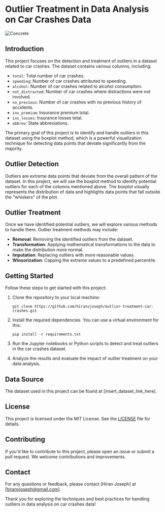 # Outlier Treatment in Data Analysis on Car Crashes Data

![Concrete](https://images.pexels.com/photos/545008/pexels-photo-545008.jpeg)

## Introduction
This project focuses on the detection and treatment of outliers in a dataset related to car crashes. The dataset contains various columns, including:

- `total`: Total number of car crashes.
- `speeding`: Number of car crashes attributed to speeding.
- `alcohol`: Number of car crashes related to alcohol consumption.
- `not_distracted`: Number of car crashes where distractions were not involved.
- `no_previous`: Number of car crashes with no previous history of accidents.
- `ins_premium`: Insurance premium total.
- `ins_losses`: Insurance losses total.
- `abbrev`: State abbreviations.

The primary goal of this project is to identify and handle outliers in this dataset using the boxplot method, which is a powerful visualization technique for detecting data points that deviate significantly from the majority.

## Outlier Detection
Outliers are extreme data points that deviate from the overall pattern of the dataset. In this project, we will use the boxplot method to identify potential outliers for each of the columns mentioned above. The boxplot visually represents the distribution of data and highlights data points that fall outside the "whiskers" of the plot.

## Outlier Treatment
Once we have identified potential outliers, we will explore various methods to handle them. Outlier treatment methods may include:

- **Removal**: Removing the identified outliers from the dataset.
- **Transformation**: Applying mathematical transformations to the data to make the distribution more normal.
- **Imputation**: Replacing outliers with more reasonable values.
- **Winsorization**: Capping the extreme values to a predefined percentile.

## Getting Started
Follow these steps to get started with this project:

1. Clone the repository to your local machine:

   ```
   git clone https://github.com/hiranvjoseph/outlier-treatment-car-crashes.git
   ```

2. Install the required dependencies. You can use a virtual environment for this:

   ```
   pip install -r requirements.txt
   ```

3. Run the Jupyter notebooks or Python scripts to detect and treat outliers in the car crashes dataset.

4. Analyze the results and evaluate the impact of outlier treatment on your data analysis.

## Data Source
The dataset used in this project can be found at [insert_dataset_link_here].

## License
This project is licensed under the MIT License. See the [LICENSE](LICENSE) file for details.

## Contributing
If you'd like to contribute to this project, please open an issue or submit a pull request. We welcome contributions and improvements.

## Contact
For any questions or feedback, please contact [Hiran Joseph] at [hiranvjoseph@gmail.com].

Thank you for exploring the techniques and best practices for handling outliers in data analysis on car crashes data!
